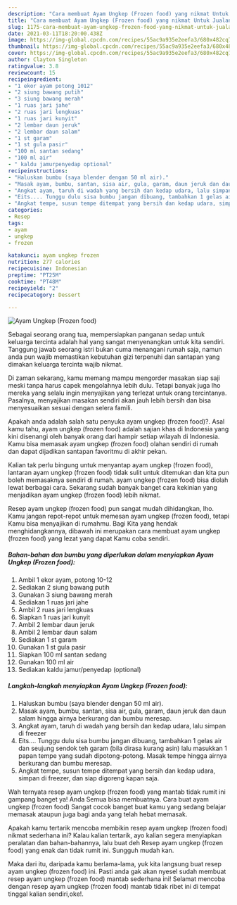 ```yaml
---
description: "Cara membuat Ayam Ungkep (Frozen food) yang nikmat Untuk Jualan"
title: "Cara membuat Ayam Ungkep (Frozen food) yang nikmat Untuk Jualan"
slug: 1175-cara-membuat-ayam-ungkep-frozen-food-yang-nikmat-untuk-jualan
date: 2021-03-11T18:20:00.438Z
image: https://img-global.cpcdn.com/recipes/55ac9a935e2eefa3/680x482cq70/ayam-ungkep-frozen-food-foto-resep-utama.jpg
thumbnail: https://img-global.cpcdn.com/recipes/55ac9a935e2eefa3/680x482cq70/ayam-ungkep-frozen-food-foto-resep-utama.jpg
cover: https://img-global.cpcdn.com/recipes/55ac9a935e2eefa3/680x482cq70/ayam-ungkep-frozen-food-foto-resep-utama.jpg
author: Clayton Singleton
ratingvalue: 3.8
reviewcount: 15
recipeingredient:
- "1 ekor ayam potong 1012"
- "2 siung bawang putih"
- "3 siung bawang merah"
- "1 ruas jari jahe"
- "2 ruas jari lengkuas"
- "1 ruas jari kunyit"
- "2 lembar daun jeruk"
- "2 lembar daun salam"
- "1 st garam"
- "1 st gula pasir"
- "100 ml santan sedang"
- "100 ml air"
- " kaldu jamurpenyedap optional"
recipeinstructions:
- "Haluskan bumbu (saya blender dengan 50 ml air)."
- "Masak ayam, bumbu, santan, sisa air, gula, garam, daun jeruk dan daun salam hingga airnya berkurang dan bumbu meresap."
- "Angkat ayam, taruh di wadah yang bersih dan kedap udara, lalu simpan di freezer"
- "Eits.... Tunggu dulu sisa bumbu jangan dibuang, tambahkan 1 gelas air dan seujung sendok teh garam (bila dirasa kurang asin) lalu masukkan 1 papan tempe yang sudah dipotong-potong. Masak tempe hingga airnya berkurang dan bumbu meresap."
- "Angkat tempe, susun tempe ditempat yang bersih dan kedap udara, simpan di freezer, dan siap digoreng kapan saja."
categories:
- Resep
tags:
- ayam
- ungkep
- frozen

katakunci: ayam ungkep frozen 
nutrition: 277 calories
recipecuisine: Indonesian
preptime: "PT25M"
cooktime: "PT48M"
recipeyield: "2"
recipecategory: Dessert

---
```



![Ayam Ungkep (Frozen food)](https://img-global.cpcdn.com/recipes/55ac9a935e2eefa3/680x482cq70/ayam-ungkep-frozen-food-foto-resep-utama.jpg)

Sebagai seorang orang tua, mempersiapkan panganan sedap untuk keluarga tercinta adalah hal yang sangat menyenangkan untuk kita sendiri. Tanggung jawab seorang istri bukan cuma menangani rumah saja, namun anda pun wajib memastikan kebutuhan gizi terpenuhi dan santapan yang dimakan keluarga tercinta wajib nikmat.

Di zaman  sekarang, kamu memang mampu mengorder masakan siap saji meski tanpa harus capek mengolahnya lebih dulu. Tetapi banyak juga lho mereka yang selalu ingin menyajikan yang terlezat untuk orang tercintanya. Pasalnya, menyajikan masakan sendiri akan jauh lebih bersih dan bisa menyesuaikan sesuai dengan selera famili. 



Apakah anda adalah salah satu penyuka ayam ungkep (frozen food)?. Asal kamu tahu, ayam ungkep (frozen food) adalah sajian khas di Indonesia yang kini disenangi oleh banyak orang dari hampir setiap wilayah di Indonesia. Kamu bisa memasak ayam ungkep (frozen food) olahan sendiri di rumah dan dapat dijadikan santapan favoritmu di akhir pekan.

Kalian tak perlu bingung untuk menyantap ayam ungkep (frozen food), lantaran ayam ungkep (frozen food) tidak sulit untuk ditemukan dan kita pun boleh memasaknya sendiri di rumah. ayam ungkep (frozen food) bisa diolah lewat berbagai cara. Sekarang sudah banyak banget cara kekinian yang menjadikan ayam ungkep (frozen food) lebih nikmat.

Resep ayam ungkep (frozen food) pun sangat mudah dihidangkan, lho. Kamu jangan repot-repot untuk memesan ayam ungkep (frozen food), tetapi Kamu bisa menyajikan di rumahmu. Bagi Kita yang hendak menghidangkannya, dibawah ini merupakan cara membuat ayam ungkep (frozen food) yang lezat yang dapat Kamu coba sendiri.

<!--inarticleads1-->

##### Bahan-bahan dan bumbu yang diperlukan dalam menyiapkan Ayam Ungkep (Frozen food):

1. Ambil 1 ekor ayam, potong 10-12
1. Sediakan 2 siung bawang putih
1. Gunakan 3 siung bawang merah
1. Sediakan 1 ruas jari jahe
1. Ambil 2 ruas jari lengkuas
1. Siapkan 1 ruas jari kunyit
1. Ambil 2 lembar daun jeruk
1. Ambil 2 lembar daun salam
1. Sediakan 1 st garam
1. Gunakan 1 st gula pasir
1. Siapkan 100 ml santan sedang
1. Gunakan 100 ml air
1. Sediakan  kaldu jamur/penyedap (optional)




<!--inarticleads2-->

##### Langkah-langkah menyiapkan Ayam Ungkep (Frozen food):

1. Haluskan bumbu (saya blender dengan 50 ml air).
1. Masak ayam, bumbu, santan, sisa air, gula, garam, daun jeruk dan daun salam hingga airnya berkurang dan bumbu meresap.
1. Angkat ayam, taruh di wadah yang bersih dan kedap udara, lalu simpan di freezer
1. Eits.... Tunggu dulu sisa bumbu jangan dibuang, tambahkan 1 gelas air dan seujung sendok teh garam (bila dirasa kurang asin) lalu masukkan 1 papan tempe yang sudah dipotong-potong. Masak tempe hingga airnya berkurang dan bumbu meresap.
1. Angkat tempe, susun tempe ditempat yang bersih dan kedap udara, simpan di freezer, dan siap digoreng kapan saja.




Wah ternyata resep ayam ungkep (frozen food) yang mantab tidak rumit ini gampang banget ya! Anda Semua bisa membuatnya. Cara buat ayam ungkep (frozen food) Sangat cocok banget buat kamu yang sedang belajar memasak ataupun juga bagi anda yang telah hebat memasak.

Apakah kamu tertarik mencoba membikin resep ayam ungkep (frozen food) nikmat sederhana ini? Kalau kalian tertarik, ayo kalian segera menyiapkan peralatan dan bahan-bahannya, lalu buat deh Resep ayam ungkep (frozen food) yang enak dan tidak rumit ini. Sungguh mudah kan. 

Maka dari itu, daripada kamu berlama-lama, yuk kita langsung buat resep ayam ungkep (frozen food) ini. Pasti anda gak akan nyesel sudah membuat resep ayam ungkep (frozen food) mantab sederhana ini! Selamat mencoba dengan resep ayam ungkep (frozen food) mantab tidak ribet ini di tempat tinggal kalian sendiri,oke!.

